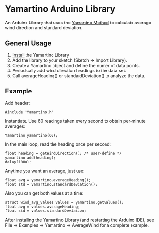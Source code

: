 Yamartino Arduino Library
===
An Arduino Library that uses the [Yamartino
Method](http://en.wikipedia.org/wiki/Yamartino_method) to calculate
average wind direction and standard deviation.

General Usage
---
1. [Install](http://arduino.cc/en/Guide/Libraries) the Yamartino Library
2. Add the library to your sketch (Sketch -> Import Library).
3. Create a Yamartino object and define the numer of data points.
4. Periodically add wind direction headings to the data set.
5. Call averageHeading() or standardDeviation() to analyze the data.

Example
---
Add header:

	#include "Yamartino.h"

Instantiate.  Use 60 readings taken every second to obtain per-minute
averages:

	Yamartino yamartino(60);

In the main loop, read the heading once per second:

	float heading = getWindDirection(); /* user-define */
	yamartino.add(heading);
	delay(1000);  

Anytime you want an average, just use:

	float avg = yamartino.averageHeading();
	float std = yamartino.standardDeviation();

Also you can get both values at a time:
  
	struct wind_avg_values values = yamartino.getvalues();
	float avg = values.averageHeading;
	float std = values.standardDeviation;

After installing the Yamartino Library (and restarting the Arduino IDE), see
File -> Examples -> Yamartino -> AverageWind for a complete example.
